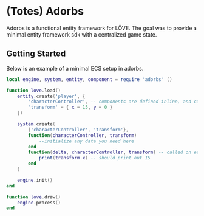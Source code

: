 # (Totes) Adorbs

Adorbs is a functional entity framework for LÖVE. The goal was to provide a
minimal entity framework sdk with a centralized game state.


## Getting Started

Below is an example of a minimal ECS setup in adorbs.
```lua
local engine, system, entity, component = require 'adorbs' ()

function love.load()
    entity.create('player', {
        'characterController', -- components are defined inline, and can be empty, as long as they are a string
        'transform' = { x = 15, y = 0 }
    })

    system.create(
        {'characterController', 'transform'},
        function(characterController, transform)
            --initialize any data you need here
        end
        function(delta, characterController, transform) -- called on each entity that matches components
            print(transform.x) -- should print out 15
        end
    )

    engine.init()
end

function love.draw()
    engine.process()
end
```

